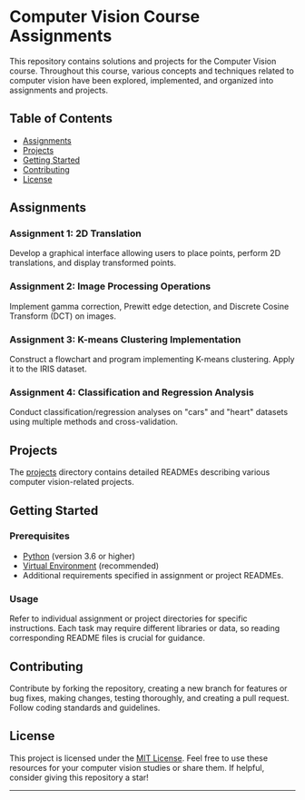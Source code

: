 # Computer Vision Course Assignments

This repository contains solutions and projects for the Computer Vision course. Throughout this course, various concepts and techniques related to computer vision have been explored, implemented, and organized into assignments and projects.

## Table of Contents

- [Assignments](#assignments)
- [Projects](#projects)
- [Getting Started](#getting-started)
- [Contributing](#contributing)
- [License](#license)

## Assignments

### Assignment 1: 2D Translation
Develop a graphical interface allowing users to place points, perform 2D translations, and display transformed points. 

### Assignment 2: Image Processing Operations
Implement gamma correction, Prewitt edge detection, and Discrete Cosine Transform (DCT) on images.

### Assignment 3: K-means Clustering Implementation
Construct a flowchart and program implementing K-means clustering. Apply it to the IRIS dataset.

### Assignment 4: Classification and Regression Analysis
Conduct classification/regression analyses on "cars" and "heart" datasets using multiple methods and cross-validation.


## Projects

The [projects](/projects/) directory contains detailed READMEs describing various computer vision-related projects.

## Getting Started

### Prerequisites
- [Python](https://www.python.org/) (version 3.6 or higher)
- [Virtual Environment](https://docs.python.org/3/library/venv.html) (recommended)
- Additional requirements specified in assignment or project READMEs.

### Usage
Refer to individual assignment or project directories for specific instructions. Each task may require different libraries or data, so reading corresponding README files is crucial for guidance.

## Contributing

Contribute by forking the repository, creating a new branch for features or bug fixes, making changes, testing thoroughly, and creating a pull request. Follow coding standards and guidelines.

## License

This project is licensed under the [MIT License](LICENSE). Feel free to use these resources for your computer vision studies or share them. If helpful, consider giving this repository a star!

---

